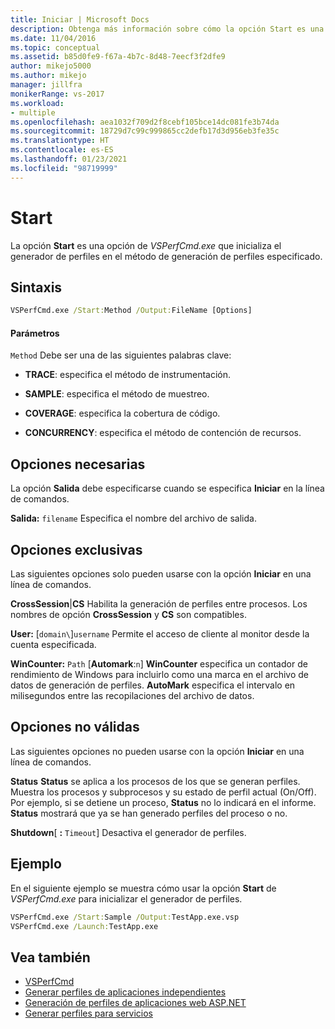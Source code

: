 ```yaml
---
title: Iniciar | Microsoft Docs
description: Obtenga más información sobre cómo la opción Start es una opción de VSPerfCmd.exe que inicializa el generador de perfiles en el método de generación de perfiles especificado.
ms.date: 11/04/2016
ms.topic: conceptual
ms.assetid: b85d0fe9-f67a-4b7c-8d48-7eecf3f2dfe9
author: mikejo5000
ms.author: mikejo
manager: jillfra
monikerRange: vs-2017
ms.workload:
- multiple
ms.openlocfilehash: aea1032f709d2f8cebf105bce14dc081fe3b74da
ms.sourcegitcommit: 18729d7c99c999865cc2defb17d3d956eb3fe35c
ms.translationtype: HT
ms.contentlocale: es-ES
ms.lasthandoff: 01/23/2021
ms.locfileid: "98719999"
---
```

# <a name="start"></a>Start
La opción **Start** es una opción de *VSPerfCmd.exe* que inicializa el generador de perfiles en el método de generación de perfiles especificado.

## <a name="syntax"></a>Sintaxis

```cmd
VSPerfCmd.exe /Start:Method /Output:FileName [Options]
```

#### <a name="parameters"></a>Parámetros
 `Method` Debe ser una de las siguientes palabras clave:

- **TRACE**: especifica el método de instrumentación.

- **SAMPLE**: especifica el método de muestreo.

- **COVERAGE**: especifica la cobertura de código.

- **CONCURRENCY**: especifica el método de contención de recursos.

## <a name="required-options"></a>Opciones necesarias
 La opción **Salida** debe especificarse cuando se especifica **Iniciar** en la línea de comandos.

 **Salida:** `filename` Especifica el nombre del archivo de salida.

## <a name="exclusive-options"></a>Opciones exclusivas
 Las siguientes opciones solo pueden usarse con la opción **Iniciar** en una línea de comandos.

 **CrossSession**&#124;**CS** Habilita la generación de perfiles entre procesos. Los nombres de opción **CrossSession** y **CS** son compatibles.

 **User:** [`domain\`]`username` Permite el acceso de cliente al monitor desde la cuenta especificada.

 **WinCounter:** `Path` [**Automark**:`n`] **WinCounter** especifica un contador de rendimiento de Windows para incluirlo como una marca en el archivo de datos de generación de perfiles. **AutoMark** especifica el intervalo en milisegundos entre las recopilaciones del archivo de datos.

## <a name="invalid-options"></a>Opciones no válidas
 Las siguientes opciones no pueden usarse con la opción **Iniciar** en una línea de comandos.

 **Status** **Status** se aplica a los procesos de los que se generan perfiles. Muestra los procesos y subprocesos y su estado de perfil actual (On/Off). Por ejemplo, si se detiene un proceso, **Status** no lo indicará en el informe. **Status** mostrará que ya se han generado perfiles del proceso o no.

 **Shutdown**[ **:** `Timeout`] Desactiva el generador de perfiles.

## <a name="example"></a>Ejemplo
 En el siguiente ejemplo se muestra cómo usar la opción **Start** de *VSPerfCmd.exe* para inicializar el generador de perfiles.

```cmd
VSPerfCmd.exe /Start:Sample /Output:TestApp.exe.vsp
VSPerfCmd.exe /Launch:TestApp.exe
```

## <a name="see-also"></a>Vea también
- [VSPerfCmd](../profiling/vsperfcmd.md)
- [Generar perfiles de aplicaciones independientes](../profiling/command-line-profiling-of-stand-alone-applications.md)
- [Generación de perfiles de aplicaciones web ASP.NET](../profiling/command-line-profiling-of-aspnet-web-applications.md)
- [Generar perfiles para servicios](../profiling/command-line-profiling-of-services.md)
